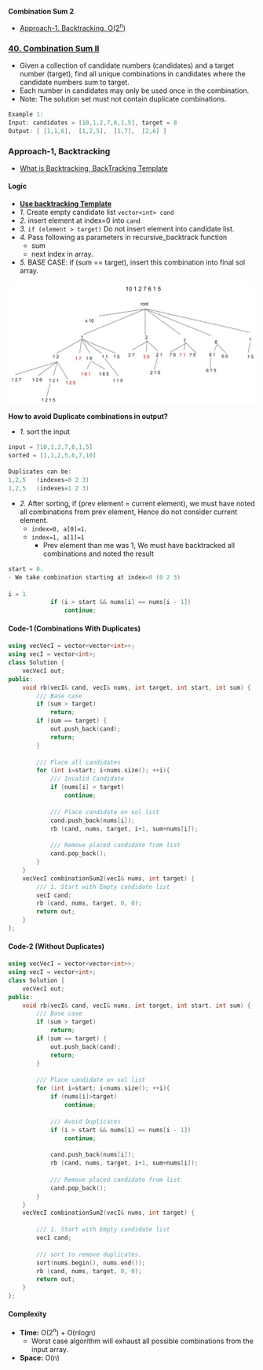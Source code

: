 **Combination Sum 2**
- [Approach-1. Backtracking. O(2<sup>n</sup>)](#a1)


### [40. Combination Sum II](https://leetcode.com/problems/combination-sum-ii/description/)
- Given a collection of candidate numbers (candidates) and a target number (target), find all unique combinations in candidates where the candidate numbers sum to target.
- Each number in candidates may only be used once in the combination.
- Note: The solution set must not contain duplicate combinations.
```c
Example 1:
Input: candidates = [10,1,2,7,6,1,5], target = 8
Output: [ [1,1,6],  [1,2,5],  [1,7],  [2,6] ]
```

<a name=a1></a>
### Approach-1, Backtracking
- [What is Backtracking, BackTracking Template](/DS_Questions/Algorithms/Backtracking/)
#### Logic
- **[Use backtracking Template](/DS_Questions/Algorithms/Backtracking/)**
- _1._ Create empty candidate list `vector<int> cand`
- _2._ insert element at index=0 into `cand`
- _3._ `if (element > target)` Do not insert element into candidate list.
- _4._ Pass following as parameters in recursive_backtrack function
  - sum
  - next index in array.
- _5._ BASE CASE: if (sum == target), insert this combination into final sol array.

<img src=combination_sum_2-bt-tree.jpg width=600 />

**How to avoid Duplicate combinations in output?**
- _1._ sort the input
```c
input = [10,1,2,7,6,1,5]
sorted = [1,1,2,5,6,7,10]

Duplicates can be:
1,2,5   (indexes=0 2 3)
1,2,5   (indexes=1 2 3)
```
- _2._ After sorting, if (prev element = current element), we must have noted all combinations from prev element, Hence do not consider current element.
  - `index=0, a[0]=1`. 
  - `index=1, a[1]=1`
    - Prev element than me was 1, We must have backtracked all combinations and noted the result
```c
start = 0.
- We take combination starting at index=0 (0 2 3)

i = 1
            if (i > start && nums[i] == nums[i - 1])
                continue;
```

#### Code-1 (Combinations With Duplicates)
```cpp
using vecVecI = vector<vector<int>>;
using vecI = vector<int>;
class Solution {
    vecVecI out;
public:
    void rb(vecI& cand, vecI& nums, int target, int start, int sum) {
        /// Base case
        if (sum > target)
            return;
        if (sum == target) {
            out.push_back(cand);
            return;
        }

        /// Place all candidates
        for (int i=start; i<nums.size(); ++i){
            /// Invalid Candidate
            if (nums[i] > target)
                continue;
                
            /// Place candidate on sol list
            cand.push_back(nums[i]);
            rb (cand, nums, target, i+1, sum+nums[i]);
            
            /// Remove placed candidate from list
            cand.pop_back();
        }
    }
    vecVecI combinationSum2(vecI& nums, int target) {
        /// 1. Start with Empty candidate list
        vecI cand;
        rb (cand, nums, target, 0, 0);
        return out;
    }
};
```

#### Code-2 (Without Duplicates)
```cpp
using vecVecI = vector<vector<int>>;
using vecI = vector<int>;
class Solution {
    vecVecI out;
public:
    void rb(vecI& cand, vecI& nums, int target, int start, int sum) {
        /// Base case
        if (sum > target)
            return;
        if (sum == target) {
            out.push_back(cand);
            return;
        }

        /// Place candidate on sol list
        for (int i=start; i<nums.size(); ++i){
            if (nums[i]>target)
                continue;
                
            /// Avoid Duplicates
            if (i > start && nums[i] == nums[i - 1])
                continue;
                
            cand.push_back(nums[i]);
            rb (cand, nums, target, i+1, sum+nums[i]);
            
            /// Remove placed candidate from list
            cand.pop_back();
        }
    }
    vecVecI combinationSum2(vecI& nums, int target) {
    
        /// 1. Start with Empty candidate list
        vecI cand;
        
        /// sort to remove duplicates.
        sort(nums.begin(), nums.end());
        rb (cand, nums, target, 0, 0);
        return out;
    }
};
```
#### Complexity
- **Time:** O(2<sup>n</sup>) + O(nlogn)
  - Worst case algorithm will exhaust all possible combinations from the input array.
- **Space:** O(n)
